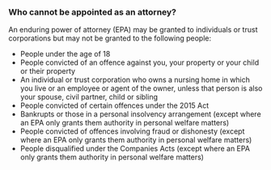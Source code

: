 ###  Who cannot be appointed as an attorney?

An enduring power of attorney (EPA) may be granted to individuals or trust
corporations but may not be granted to the following people:

  * People under the age of 18 
  * People convicted of an offence against you, your property or your child or their property 
  * An individual or trust corporation who owns a nursing home in which you live or an employee or agent of the owner, unless that person is also your spouse, civil partner, child or sibling 
  * People convicted of certain offences under the 2015 Act 
  * Bankrupts or those in a personal insolvency arrangement (except where an EPA only grants them authority in personal welfare matters) 
  * People convicted of offences involving fraud or dishonesty (except where an EPA only grants them authority in personal welfare matters) 
  * People disqualified under the Companies Acts (except where an EPA only grants them authority in personal welfare matters) 

